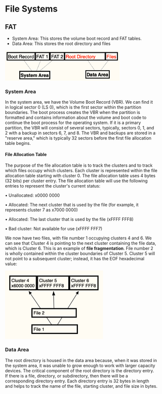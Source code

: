 # File Systems

## FAT

* System Area: This stores the volume boot record and FAT tables.
* Data Area: This stores the root directory and files

![FAT Areas](<../.gitbook/assets/image (4).png>)

### System Area

In the system area, we have the Volume Boot Record (VBR). We can find it in logical sector 0 (LS 0), which is the first sector within the partition boundaries. The boot process creates the VBR when the partition is formatted and contains information about the volume and boot code to continue the boot process for the operating system. If it is a primary partition, the VBR will consist of several sectors, typically, sectors 0, 1, and 2 with a backup in sectors 6, 7, and 8. The VBR and backups are stored in a "reserve area," which is typically 32 sectors before the first file allocation table begins.

#### File Allocation Table

The purpose of the file allocation table is to track the clusters and to track which files occupy which clusters. Each cluster is represented within the file allocation table starting with cluster 0. The file allocation table uses 4 bytes (32 bits) per cluster entry. The file allocation table will use the following entries to represent the cluster's current status:

• Unallocated: x0000 0000&#x20;

• Allocated: The next cluster that is used by the file (for example, it represents cluster 7 as x7000 0000)&#x20;

• Allocated: The last cluster that is used by the file (xFFFF FFF8)&#x20;

• Bad cluster: Not available for use (xFFFF FFF7)

We now have two files, with file number 1 occupying clusters 4 and 6. We can see that Cluster 4 is pointing to the next cluster containing the file data, which is Cluster 6. This is an example of **file fragmentation**. File number 2 is wholly contained within the cluster boundaries of Cluster 5. Cluster 5 will not point to a subsequent cluster; instead, it has the EOF hexadecimal value:

![Fragmented File](<../.gitbook/assets/image (1).png>)

### Data Area

The root directory is housed in the data area because, when it was stored in the system area, it was unable to grow enough to work with larger capacity devices. The critical component of the root directory is the directory entry. If there is a file, directory, or subdirectory, then there will be a corresponding directory entry. Each directory entry is 32 bytes in length and helps to track the name of the file, starting cluster, and file size in bytes.
